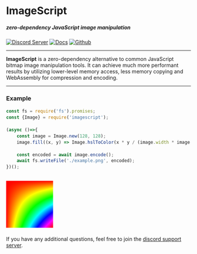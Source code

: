 # ImageScript
##### zero-dependency JavaScript image manipulation
[![Discord Server](https://img.shields.io/discord/691713541262147687.svg?label=Discord&logo=discord&logoColor=ffffff&color=7389D8&labelColor=6A7EC2&style=for-the-badge)](https://discord.gg/8hPrwAH)
[![Docs](https://img.shields.io/badge/Docs-informational?style=for-the-badge)](https://oss-is.dreadful.tech/)
[![Github](https://img.shields.io/badge/Github-Repository-181717?logo=github&style=for-the-badge)](https://github.com/matmen/ImageScript)

---

**ImageScript** is a zero-dependency alternative to common JavaScript bitmap image manipulation tools.
It can achieve much more performant results by utilizing lower-level memory access, less memory copying and WebAssembly for compression and encoding.

---

### Example
```js
const fs = require('fs').promises;
const {Image} = require('imagescript');

(async ()=>{
    const image = Image.new(128, 128);
    image.fill((x, y) => Image.hslToColor(x * y / (image.width * image.height), 1, 0.5));

    const encoded = await image.encode();
    await fs.writeFile('./example.png', encoded);
})();
```

![Example](./.github/example.png)
---

If you have any additional questions, feel free to join the [discord support server](https://discord.gg/8hPrwAH).